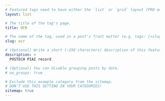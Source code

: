 ```yaml
---
# Featured tags need to have either the `list` or `grid` layout (PRO only).
layout: list

# The title of the tag's page.
title: OCR

# The name of the tag, used in a post's front matter (e.g. tags: [<slug>]).
slug: ocr

# (Optional) Write a short (~150 characters) description of this featured tag.
description: >
  POSTECH PIAI record

# (Optional) You can disable grouping posts by date.
# no_groups: true

# Exclude this example category from the sitemap.
# DON'T USE THIS SETTING IN YOUR CATEGORIES!
sitemap: true
---
```

